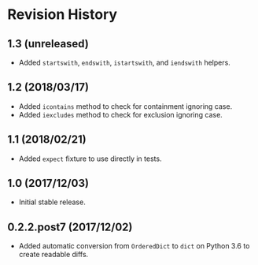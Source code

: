 # Revision History

## 1.3 (unreleased)

- Added `startswith`, `endswith`, `istartswith`, and `iendswith` helpers. 

## 1.2 (2018/03/17)

- Added `icontains` method to check for containment ignoring case.
- Added `iexcludes` method to check for exclusion ignoring case.

## 1.1 (2018/02/21)

- Added `expect` fixture to use directly in tests.

## 1.0 (2017/12/03)

- Initial stable release.

## 0.2.2.post7 (2017/12/02)

 - Added automatic conversion from `OrderedDict` to `dict` on Python 3.6 to create readable diffs.
